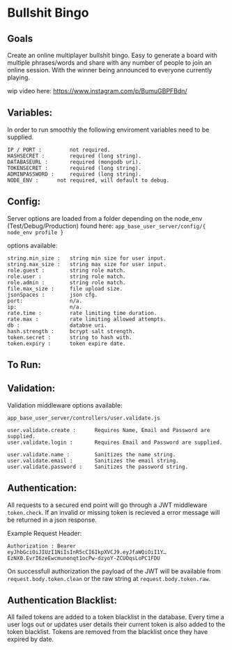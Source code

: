 <!-- # vue-basic-client-server -->
# Bullshit Bingo
<!-- A simple complete Vue.js client and Node.js server project. -->



## Goals
Create an online multiplayer bullshit bingo.
Easy to generate a board with multiple phrases/words and share with any number of people to join an online session. With the winner being announced to everyone currently playing.


wip video here: https://www.instagram.com/p/BumuGBPFBdn/


## Variables:

In order to run smoothly the following enviroment variables need to be supplied.

	IP / PORT : 		not required.
	HASHSECRET : 		required (long string).
	DATABASEURL : 		required (mongodb uri).
	TOKENSECRET : 		required (long string).
	ADMINPASSWORD : 	required (long string).
	NODE_ENV : 		not required, will default to debug.



## Config: 

Server options are loaded from a folder depending on the node_env (Test/Debug/Production) found here: `app_base_user_server/config/{ node_env profile }`

options available:

	string.min_size : 	string min size for user input.
	string.max_size : 	string max size for user input.
	role.guest : 		string role match.
	role.user : 		string role match.
	role.admin : 		string role match.
	file.max_size : 	file upload size.
	jsonSpaces : 		json cfg.
	port:		 		n/a.
	ip: 				n/a.
	rate.time : 		rate limiting time duration.
	rate.max : 			rate limiting allowed attempts.
	db : 				databse uri.
	hash.strength : 	bcrypt salt strength.
	token.secret : 		string to hash with.
	token.expiry : 		token expire date.

	

## To Run:

<!-- Working example here: https://warm-chamber-83596.herokuapp.com/

`NPM start` from the server folder will start the server and serve the front end on request.

You can also run the server and front end seperately. To run the front end `NPM serve` in order to run via the Vue-Cli. 
 -->


## Validation:

Validation middleware options available: 

	app_base_user_server/controllers/user.validate.js

	user.validate.create : 		Requires Name, Email and Password are supplied.
	user.validate.login : 		Requires Email and Password are supplied.

	user.validate.name : 		Sanitizes the name string. 
	user.validate.email :		Sanitizes the email string. 	
	user.validate.password : 	Sanitizes the password string. 



## Authentication:

All requests to a secured end point will go through a JWT middleware `token.check`. If an invalid or missing token is recieved a error message will be returned in a json response.

Example Request Header:

	Authorization : Bearer eyJhbGciOiJIUzI1NiIsInR5cCI6IkpXVCJ9.eyJfaWQiOiI1Y…EzNX0.EvrI6zeEwcmunonqt1ocPw-dzyoY-ZCUOqsLoPC1FDU

On successfull authorization the payload of the JWT will be available from `request.body.token.clean` or the raw string at `request.body.token.raw`.



## Authentication Blacklist:

All failed tokens are added to a token blacklist in the database.
Every time a user logs out or updates user details their current token is also added to the token blacklist.
Tokens are removed from the blacklist once they have expired by date.







